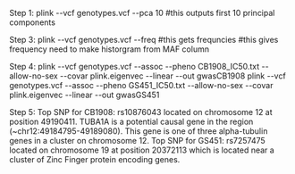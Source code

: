 Step 1:
plink --vcf genotypes.vcf --pca 10 #this outputs first 10 principal components

Step 3:
plink --vcf genotypes.vcf --freq #this gets frequncies #this gives frequency need to make historgram from MAF column

Step 4:
plink --vcf genotypes.vcf --assoc --pheno CB1908_IC50.txt --allow-no-sex --covar plink.eigenvec --linear --out gwasCB1908
plink --vcf genotypes.vcf --assoc --pheno GS451_IC50.txt --allow-no-sex --covar plink.eigenvec --linear --out gwasGS451



Step 5:
Top SNP for CB1908: rs10876043 located on chromosome 12 at position 49190411. TUBA1A is a potential causal gene in the region (~chr12:49184795-49189080). This gene is one of three alpha-tubulin genes in a cluster on chromosome 12. 
Top SNP for GS451: rs7257475 located on chromosome 19 at position 20372113 which is located near a cluster of Zinc Finger protein encoding genes. 


